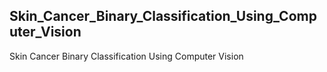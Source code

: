 ## Skin_Cancer_Binary_Classification_Using_Computer_Vision
Skin Cancer Binary Classification Using Computer Vision 
